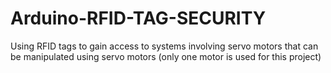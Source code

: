 # Arduino-RFID-TAG-SECURITY
Using RFID tags to gain access to systems involving servo motors that can be manipulated using servo motors (only one motor is used for this project)
